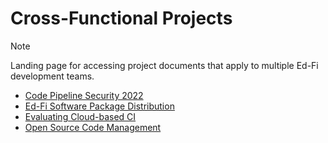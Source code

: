 # Cross-Functional Projects

> [!NOTE]
> Landing page for accessing project documents that apply to multiple
> Ed-Fi development teams.

- [Code Pipeline Security
  2022](./code-pipeline-security-2022.md)
- [Ed-Fi Software Package
  Distribution](./ed-fi-software-package-distribution/README.md)
- [Evaluating Cloud-based
  CI](./evaluating-cloud-based-ci/README.md)
- [Open Source Code
  Management](./open-source-code-management/README.md)
